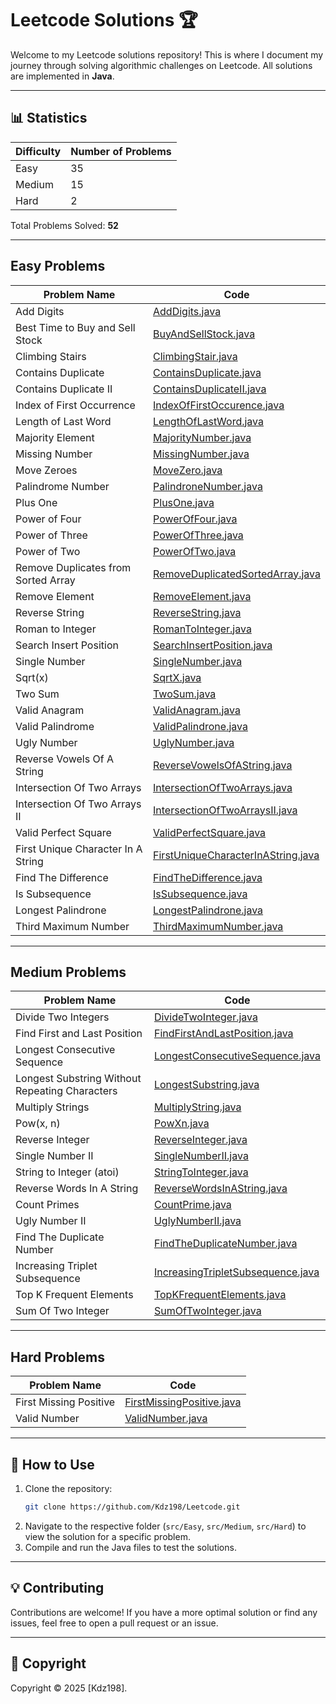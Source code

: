 # Leetcode Solutions 🏆

Welcome to my Leetcode solutions repository! This is where I document my journey through solving algorithmic challenges on Leetcode. All solutions are implemented in **Java**.

---

## 📊 Statistics

| Difficulty | Number of Problems | 
|------------|--------------------|
| Easy       | 35                 | 
| Medium     | 15                 | 
| Hard       | 2                  | 
        
Total Problems Solved: **52**

---

## Easy Problems

| Problem Name                        | Code                                                                              |
|-------------------------------------|-----------------------------------------------------------------------------------|
| Add Digits                          | [AddDigits.java](src/Easy/AddDigits.java)                                         |
| Best Time to Buy and Sell Stock     | [BuyAndSellStock.java](src/Easy/BuyAndSellStock.java)                             |
| Climbing Stairs                     | [ClimbingStair.java](src/Easy/ClimbingStair.java)                                 |
| Contains Duplicate                  | [ContainsDuplicate.java](src/Easy/ContainsDuplicate.java)                         |
| Contains Duplicate II               | [ContainsDuplicateII.java](src/Easy/ContainsDuplicateII.java)                     |
| Index of First Occurrence           | [IndexOfFirstOccurence.java](src/Easy/IndexOfFirstOccurence.java)                 |
| Length of Last Word                 | [LengthOfLastWord.java](src/Easy/LengthOfLastWord.java)                           |
| Majority Element                    | [MajorityNumber.java](src/Easy/MajorityNumber.java)                               |
| Missing Number                      | [MissingNumber.java](src/Easy/MissingNumber.java)                                 |
| Move Zeroes                         | [MoveZero.java](src/Easy/MoveZero.java)                                           |
| Palindrome Number                   | [PalindroneNumber.java](src/Easy/PalindroneNumber.java)                           |
| Plus One                            | [PlusOne.java](src/Easy/PlusOne.java)                                             |
| Power of Four                       | [PowerOfFour.java](src/Easy/PowerOfFour.java)                                     |
| Power of Three                      | [PowerOfThree.java](src/Easy/PowerOfThree.java)                                   |
| Power of Two                        | [PowerOfTwo.java](src/Easy/PowerOfTwo.java)                                       |
| Remove Duplicates from Sorted Array | [RemoveDuplicatedSortedArray.java](src/Easy/RemoveDuplicatedSortedArray.java)     |
| Remove Element                      | [RemoveElement.java](src/Easy/RemoveElement.java)                                 |
| Reverse String                      | [ReverseString.java](src/Easy/ReverseString.java)                                 |
| Roman to Integer                    | [RomanToInteger.java](src/Easy/RomanToInteger.java)                               |
| Search Insert Position              | [SearchInsertPosition.java](src/Easy/SearchInsertPosition.java)                   |
| Single Number                       | [SingleNumber.java](src/Easy/SingleNumber.java)                                   |
| Sqrt(x)                             | [SqrtX.java](src/Easy/SqrtX.java)                                                 |
| Two Sum                             | [TwoSum.java](src/Easy/TwoSum.java)                                               |
| Valid Anagram                       | [ValidAnagram.java](src/Easy/ValidAnagram.java)                                   |
| Valid Palindrome                    | [ValidPalindrone.java](src/Easy/ValidPalindrone.java)                             |
| Ugly Number                         | [UglyNumber.java](src/Easy/UglyNumber.java)                                       |
| Reverse Vowels Of A String          | [ReverseVowelsOfAString.java](src/Easy/ReverseVowelsOfAString.java)               |
| Intersection Of Two Arrays          | [IntersectionOfTwoArrays.java](src/Easy/IntersectionOfTwoArrays.java)             |
| Intersection Of Two Arrays II       | [IntersectionOfTwoArraysII.java](src/Easy/IntersectionOfTwoArraysII.java)         |
| Valid Perfect Square                | [ValidPerfectSquare.java](src/Easy/ValidPerfectSquare.java)                       |
| First Unique Character In A String  | [FirstUniqueCharacterInAString.java](src/Easy/FirstUniqueCharacterInAString.java) |
| Find The Difference                 | [FindTheDifference.java](src/Easy/FindTheDifference.java)                         |
| Is Subsequence                      | [IsSubsequence.java](src/Easy/IsSubsequence.java)                                 |
| Longest Palindrone                  | [LongestPalindrone.java](src/Easy/LongestPalindrone.java)                         |
| Third Maximum Number                | [ThirdMaximumNumber.java](src/Easy/ThirdMaximumNumber.java)                                        |
---

## Medium Problems

| Problem Name                                   | Code                                                                          |
|------------------------------------------------|-------------------------------------------------------------------------------|
| Divide Two Integers                            | [DivideTwoInteger.java](src/Medium/DivideTwoInteger.java)                     |
| Find First and Last Position                   | [FindFirstAndLastPosition.java](src/Medium/FindFirstAndLastPosition.java)     |
| Longest Consecutive Sequence                   | [LongestConsecutiveSequence.java](src/Medium/LongestConsecutiveSequence.java) |
| Longest Substring Without Repeating Characters | [LongestSubstring.java](src/Medium/LongestSubstring.java)                     |
| Multiply Strings                               | [MultiplyString.java](src/Medium/MultiplyString.java)                         |
| Pow(x, n)                                      | [PowXn.java](src/Medium/PowXn.java)                                           |
| Reverse Integer                                | [ReverseInteger.java](src/Medium/ReverseInteger.java)                         |
| Single Number II                               | [SingleNumberII.java](src/Medium/SingleNumberII.java)                         |
| String to Integer (atoi)                       | [StringToInteger.java](src/Medium/StringToInteger.java)                       |
| Reverse Words In A String                      | [ReverseWordsInAString.java](src/Medium/ReverseWordsInAString.java)           |
| Count Primes                                   | [CountPrime.java](src/Medium/CountPrime.java)                                 |
| Ugly Number II                                 | [UglyNumberII.java](src/Medium/UglyNumberII.java)                             |
| Find The Duplicate Number                      | [FindTheDuplicateNumber.java](src/Medium/FindTheDuplicateNumber.java)         |
| Increasing Triplet Subsequence                 | [IncreasingTripletSubsequence.java](src/Medium/IncreasingTripletSubsequence.java)         |
| Top K Frequent Elements                        | [TopKFrequentElements.java](src/Medium/TopKFrequentElements.java)         |
| Sum Of Two Integer                             | [SumOfTwoInteger.java](src/Medium/SumOfTwoInteger.java)         |

---

## Hard Problems

| Problem Name                        | Code                                                                                  |
|-------------------------------------|---------------------------------------------------------------------------------------|
| First Missing Positive              | [FirstMissingPositive.java](src/Hard/FirstMissingPositive.java)                       |
| Valid Number                        | [ValidNumber.java](src/Hard/ValidNumber.java)                                         |

---

## 📌 How to Use

1. Clone the repository:
   ```bash
   git clone https://github.com/Kdz198/Leetcode.git
   ```
2. Navigate to the respective folder (`src/Easy`, `src/Medium`, `src/Hard`) to view the solution for a specific problem.
3. Compile and run the Java files to test the solutions.

---

## 💡 Contributing

Contributions are welcome! If you have a more optimal solution or find any issues, feel free to open a pull request or an issue.

---

## 📜 Copyright

Copyright © 2025 [Kdz198].
